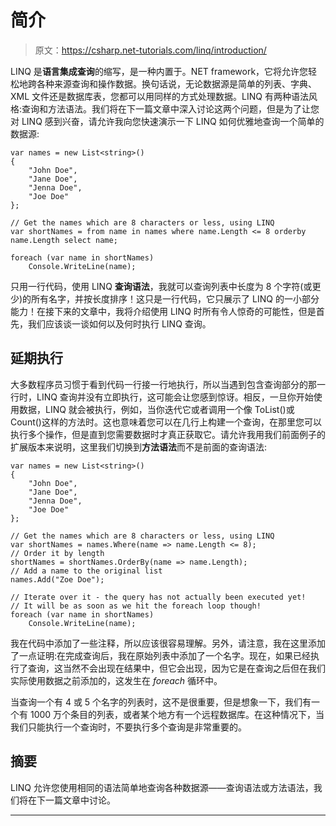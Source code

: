 # 简介

> 原文：<https://csharp.net-tutorials.com/linq/introduction/>

LINQ 是**语言集成查询**的缩写，是一种内置于。NET framework，它将允许您轻松地跨各种来源查询和操作数据。换句话说，无论数据源是简单的列表、字典、XML 文件还是数据库表，您都可以用同样的方式处理数据。LINQ 有两种语法风格:查询和方法语法。我们将在下一篇文章中深入讨论这两个问题，但是为了让您对 LINQ 感到兴奋，请允许我向您快速演示一下 LINQ 如何优雅地查询一个简单的数据源:

```
var names = new List<string>()  
{  
    "John Doe",  
    "Jane Doe",  
    "Jenna Doe",  
    "Joe Doe"  
};  

// Get the names which are 8 characters or less, using LINQ  
var shortNames = from name in names where name.Length <= 8 orderby name.Length select name;

foreach (var name in shortNames)  
    Console.WriteLine(name);
```

只用一行代码，使用 LINQ **查询语法**，我就可以查询列表中长度为 8 个字符(或更少)的所有名字，并按长度排序！这只是一行代码，它只展示了 LINQ 的一小部分能力！在接下来的文章中，我将介绍使用 LINQ 时所有令人惊奇的可能性，但是首先，我们应该谈一谈如何以及何时执行 LINQ 查询。

## 延期执行

大多数程序员习惯于看到代码一行接一行地执行，所以当遇到包含查询部分的那一行时，LINQ 查询并没有立即执行，这可能会让您感到惊讶。相反，一旦你开始使用数据，LINQ 就会被执行，例如，当你迭代它或者调用一个像 ToList()或 Count()这样的方法时。这也意味着您可以在几行上构建一个查询，在那里您可以执行多个操作，但是直到您需要数据时才真正获取它。请允许我用我们前面例子的扩展版本来说明，这里我们切换到**方法语法**而不是前面的查询语法:

```
var names = new List<string>()
{
    "John Doe",
    "Jane Doe",
    "Jenna Doe",
    "Joe Doe"
};

// Get the names which are 8 characters or less, using LINQ
var shortNames = names.Where(name => name.Length <= 8);
// Order it by length
shortNames = shortNames.OrderBy(name => name.Length);
// Add a name to the original list
names.Add("Zoe Doe");

// Iterate over it - the query has not actually been executed yet!
// It will be as soon as we hit the foreach loop though!
foreach (var name in shortNames)
    Console.WriteLine(name);
```

<input type="hidden" name="IL_IN_ARTICLE">

我在代码中添加了一些注释，所以应该很容易理解。另外，请注意，我在这里添加了一点证明:在完成查询后，我在原始列表中添加了一个名字。现在，如果已经执行了查询，这当然不会出现在结果中，但它会出现，因为它是在查询之后但在我们实际使用数据之前添加的，这发生在 *foreach* 循环中。

当查询一个有 4 或 5 个名字的列表时，这不是很重要，但是想象一下，我们有一个有 1000 万个条目的列表，或者某个地方有一个远程数据库。在这种情况下，当我们只能执行一个查询时，不要执行多个查询是非常重要的。

## 摘要

LINQ 允许您使用相同的语法简单地查询各种数据源——查询语法或方法语法，我们将在下一篇文章中讨论。

* * *